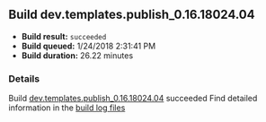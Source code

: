 ## Build dev.templates.publish_0.16.18024.04
- **Build result:** `succeeded`
- **Build queued:** 1/24/2018 2:31:41 PM
- **Build duration:** 26.22 minutes
### Details
Build [dev.templates.publish_0.16.18024.04](https://winappstudio.visualstudio.com/web/build.aspx?pcguid=a4ef43be-68ce-4195-a619-079b4d9834c2&builduri=vstfs%3a%2f%2f%2fBuild%2fBuild%2f24769) succeeded
Find detailed information in the [build log files](https://uwpctdiags.blob.core.windows.net/buildlogs/dev.templates.publish_0.16.18024.04_logs.zip)

